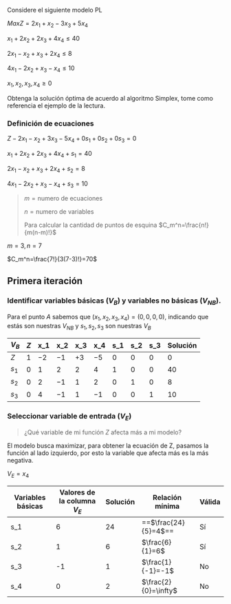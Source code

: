 Considere el siguiente modelo PL

$Max Z = 2x_1 + x_2 - 3x_3 + 5x_4$

$x_1 + 2x_2 + 2x_3 + 4x_4 \leq 40$

$2x_1 - x_2 + x_3 + 2x_4 \leq 8$

$4x_1 - 2x_2 + x_3 - x_4 \leq 10$

$x_1,x_2,x_3,x_4 \geq 0$

Obtenga la solución óptima de acuerdo al algoritmo Simplex, tome como referencia el ejemplo de la lectura.

### Definición de ecuaciones
  
$Z - 2x_1 - x_2 + 3x_3 - 5x_4 + 0s_1 + 0s_2 + 0s_3 = 0$

$x_1 + 2x_2 + 2x_3 + 4x_4 + s_1 = 40$

$2x_1 - x_2 + x_3 + 2x_4 + s_2 = 8$

$4x_1 - 2x_2 + x_3 - x_4 + s_3 = 10$


> $m=\textrm{numero de ecuaciones}$
>
> $n=\textrm{numero de variables}$
>
> Para calcular la cantidad de puntos de esquina
> $C_m^n=\frac{n!}{m(n-m)!}$

$m=3, n=7$

$C_m^n=\frac{7!}{3(7-3)!}=70$

## Primera iteración
### Identificar variables básicas ($V_B$) y variables no básicas ($V_{NB}$).
  
Para el punto $A$ sabemos que  $(x_1,x_2,x_3,x_4)=(0,0,0,0)$, indicando que estás son nuestras $V_{NB}$ y $s_1,s_2,s_3$ son nuestras $V_B$

| $V_B$ | $Z$ | x_1  | x_2  | x_3  | x_4  | s_1 | s_2 | s_3 | Solución |
| ----- | --- | ---- | ---- | ---- | ---- | --- | --- | --- | -------- |
| $Z$   | $1$ | $-2$ | $-1$ | $+3$ | $-5$ | $0$ | $0$ | $0$ | $0$      |
| $s_1$ | $0$ | $1$  | $2$  | $2$  | $4$  | $1$ | $0$ | $0$ | $40$     |
| $s_2$ | $0$ | $2$  | $-1$ | $1$  | $2$  | $0$ | $1$ | $0$ | $8$      |
| $s_3$ | $0$ | $4$  | $-1$ | $1$  | $-1$ | $0$ | $0$ | $1$ | $10$     |


### Seleccionar variable de entrada ($V_E$)

> ¿Qué variable de mi función $Z$ afecta más a mi modelo?

El modelo busca maximizar, para obtener la ecuación de Z, pasamos la función al lado izquierdo, por esto la variable que afecta más es la más negativa.

$V_E=x_4$

| Variables básicas | Valores de la columna $V_E$ | Solución | Relación mínima      | Válida |
| ----------------- | --------------------------- | -------- | -------------------- | ------ |
| s_1               | 6                           | 24       | ==$\frac{24}{5}=4$== | Sí     |
| s_2               | 1                           | 6        | $\frac{6}{1}=6$      | Sí     |
| s_3               | -1                          | 1        | $\frac{1}{-1}=-1$    | No     |
| s_4               | 0                           | 2        | $\frac{2}{0}=\infty$ | No     |
